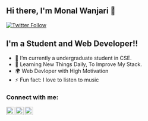 ## Hi there, I'm Monal Wanjari 👋


[![Twitter Follow](https://img.shields.io/twitter/follow/MonalWanjari?color=1DA1F2&logo=twitter&style=for-the-badge)](https://twitter.com/intent/follow?original_referer=https%3A%2F%2Fgithub.com%2FcodeSTACKr&screen_name=MonalWanjari)
## I'm a Student and Web Developer!!

- 🌱 I’m currently a undergraduate student in CSE.
- 👯 Learning New Things Daily, To Improve My Stack.
- 🌍 Web Devloper with High Motivation
- ⚡ Fun fact: I love to listen to music

### Connect with me:

[<img align="left" alt="MonalWanjari | Twitter" width="22px" src="https://cdn.jsdelivr.net/npm/simple-icons@v3/icons/twitter.svg" />][twitter]
[<img align="left" alt="wanjarimonal | LinkedIn" width="22px" src="https://cdn.jsdelivr.net/npm/simple-icons@v3/icons/linkedin.svg" />][linkedin]
[<img align="left" alt="wanjarimonal | Instagram" width="22px" src="https://cdn.jsdelivr.net/npm/simple-icons@v3/icons/instagram.svg" />][instagram]

<br />

[twitter]: https://twitter.com/MonalWanjari
[instagram]: https://instagram.com/wanjarimonal
[linkedin]: https://www.linkedin.com/in/monal-w-b68120126/
